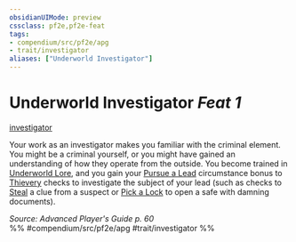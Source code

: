 ```yaml
---
obsidianUIMode: preview
cssclass: pf2e,pf2e-feat
tags:
- compendium/src/pf2e/apg
- trait/investigator
aliases: ["Underworld Investigator"]
---
```

# Underworld Investigator  *Feat 1*  
[investigator](rules/traits/investigator-apg.md)  


Your work as an investigator makes you familiar with the criminal element. You might be a criminal yourself, or you might have gained an understanding of how they operate from the outside. You become trained in [Underworld Lore](compendium/skills.md#Lore), and you gain your [Pursue a Lead](rules/actions/pursue-a-lead-apg.md) circumstance bonus to [Thievery](compendium/skills.md#Thievery) checks to investigate the subject of your lead (such as checks to [Steal](rules/actions/steal.md) a clue from a suspect or [Pick a Lock](rules/actions/pick-a-lock.md) to open a safe with damning documents).

*Source: Advanced Player's Guide p. 60*  
%% #compendium/src/pf2e/apg #trait/investigator %%